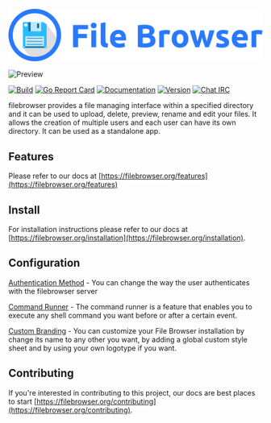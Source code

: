 <p align="center">
  <img src="https://raw.githubusercontent.com/filebrowser/logo/master/banner.png" width="550"/>
</p>

![Preview](https://user-images.githubusercontent.com/5447088/50716739-ebd26700-107a-11e9-9817-14230c53efd2.gif)

[![Build](https://github.com/wutong-paas/filebrowser/actions/workflows/main.yaml/badge.svg)](https://github.com/wutong-paas/filebrowser/actions/workflows/main.yaml)
[![Go Report Card](https://goreportcard.com/badge/github.com/wutong-paas/filebrowser?style=flat-square)](https://goreportcard.com/report/github.com/wutong-paas/filebrowser)
[![Documentation](https://img.shields.io/badge/godoc-reference-blue.svg?style=flat-square)](http://godoc.org/github.com/wutong-paas/filebrowser)
[![Version](https://img.shields.io/github/release/filebrowser/filebrowser.svg?style=flat-square)](https://github.com/wutong-paas/filebrowser/releases/latest)
[![Chat IRC](https://img.shields.io/badge/freenode-%23filebrowser-blue.svg?style=flat-square)](http://webchat.freenode.net/?channels=%23filebrowser)

filebrowser provides a file managing interface within a specified directory and it can be used to upload, delete, preview, rename and edit your files. It allows the creation of multiple users and each user can have its own directory. It can be used as a standalone app.

## Features

Please refer to our docs at [https://filebrowser.org/features](https://filebrowser.org/features)

## Install

For installation instructions please refer to our docs at [https://filebrowser.org/installation](https://filebrowser.org/installation).

## Configuration

[Authentication Method](https://filebrowser.org/configuration/authentication-method) - You can change the way the user authenticates with the filebrowser server

[Command Runner](https://filebrowser.org/configuration/command-runner) - The command runner is a feature that enables you to execute any shell command you want before or after a certain event.

[Custom Branding](https://filebrowser.org/configuration/custom-branding) - You can customize your File Browser installation by change its name to any other you want, by adding a global custom style sheet and by using your own logotype if you want.

## Contributing

If you're interested in contributing to this project, our docs are best places to start [https://filebrowser.org/contributing](https://filebrowser.org/contributing).
